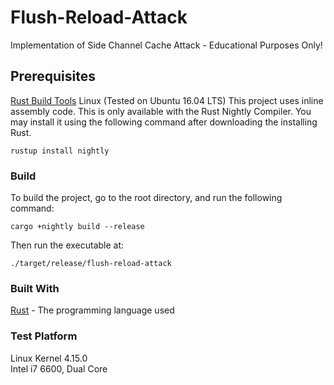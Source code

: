 # Flush-Reload-Attack
Implementation of Side Channel Cache Attack - Educational Purposes Only!

## Prerequisites
[Rust Build Tools](https://www.rust-lang.org/en-US/install.html)
Linux (Tested on Ubuntu 16.04 LTS)
This project uses inline assembly code. This is only available with the Rust Nightly Compiler. You may install it using the following command after downloading the installing Rust.
```
rustup install nightly
```

### Build
To build the project, go to the root directory, and run the following command:
```
cargo +nightly build --release
```
Then run the executable at:
```
./target/release/flush-reload-attack
```

### Built With
[Rust](https://www.rust-lang.org/en-US/) - The programming language used

### Test Platform
Linux Kernel 4.15.0  
Intel i7 6600, Dual Core  

